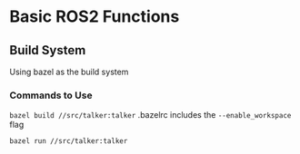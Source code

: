 # Basic ROS2 Functions

## Build System

Using bazel as the build system

### Commands to Use

`bazel build //src/talker:talker`
.bazelrc includes the `--enable_workspace` flag

`bazel run //src/talker:talker`
